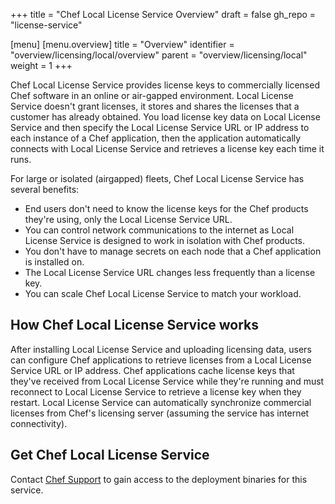 +++
title = "Chef Local License Service Overview"
draft = false
gh_repo = "license-service"

[menu]
  [menu.overview]
    title = "Overview"
    identifier = "overview/licensing/local/overview"
    parent = "overview/licensing/local"
    weight = 1
+++

Chef Local License Service provides license keys to commercially licensed Chef software in an online or air-gapped environment.
Local License Service doesn't grant licenses, it stores and shares the licenses that a customer has already obtained.
You load license key data on Local License Service and then specify the Local License Service URL or IP address to each instance of a Chef application, then the application automatically connects with Local License Service and retrieves a license key each time it runs.

For large or isolated (airgapped) fleets, Chef Local License Service has several benefits:

- End users don't need to know the license keys for the Chef products they're using, only the Local License Service URL.
- You can control network communications to the internet as Local License Service is designed to work in isolation with Chef products.
- You don't have to manage secrets on each node that a Chef application is installed on.
- The Local License Service URL changes less frequently than a license key.
- You can scale Chef Local License Service to match your workload.

## How Chef Local License Service works

After installing Local License Service and uploading licensing data, users can configure Chef applications to retrieve licenses from a Local License Service URL or IP address.
Chef applications cache license keys that they've received from Local License Service while they're running and must reconnect to Local License Service to retrieve a license key when they restart.
Local License Service can automatically synchronize commercial licenses from Chef's licensing server (assuming the service has internet connectivity).

## Get Chef Local License Service

Contact [Chef Support](https://community.progress.com/s/products/chef) to gain access to the deployment binaries for this service.
